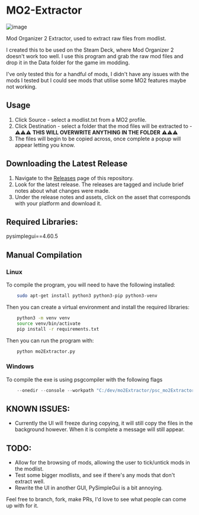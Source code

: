 
# MO2-Extractor

![image](https://github.com/VeryFunnyMonkey/MO2-Extractor/assets/62693226/97735661-6473-443a-bcb7-abe699d7ab07)


 Mod Organizer 2 Extractor, used to extract raw files from modlist.

I created this to be used on the Steam Deck, where Mod Organizer 2 doesn't work too well. I use this program and grab the raw mod files and drop it in the Data folder for the game im modding.

I've only tested this for a handful of mods, I didn't have any issues with the mods I tested but I could see mods that utilise some MO2 features maybe not working.

## Usage
1. Click Source - select a modlist.txt from a MO2 profile.
2. Click Destination - select a folder that the mod files will be extracted to - ⚠️⚠️⚠️ **THIS WILL OVERWRITE ANYTHING IN THE FOLDER** ⚠️⚠️⚠️
3. The files will begin to be copied across, once complete a popup will appear letting you know.

## Downloading the Latest Release

1. Navigate to the [Releases](https://github.com/VeryFunnyMonkey/MO2-Extractor/releases) page of this repository.
2. Look for the latest release. The releases are tagged and include brief notes about what changes were made.
3. Under the release notes and assets, click on the asset that corresponds with your platform and download it.

## Required Libraries:
pysimplegui==4.60.5

## Manual Compilation

### Linux
To compile the program, you will need to have the following installed:
```bash
    sudo apt-get install python3 python3-pip python3-venv
```
Then you can create a virtual environment and install the required libraries:
```bash
    python3 -m venv venv
    source venv/bin/activate
    pip install -r requirements.txt
```
Then you can run the program with:
```bash
    python mo2Extractor.py
```

### Windows
To compile the exe is using psgcompiler with the following flags
```ps1
    --onedir --console --workpath "C:/dev/mo2Extractor/psc_mo2Extractor_tmp" --distpath "C:/dev/mo2Extractor" --specpath "C:/dev/mo2Extractor" "C:/dev/mo2Extractor/mo2Extractor.py"
```
## KNOWN ISSUES:
 - Currently the UI will freeze during copying, it will still copy the files in the background however. When it is complete a message will still appear.

## TODO:
 - Allow for the browsing of mods, allowing the user to tick/untick mods in the modlist.
 - Test some bigger modlists, and see if there's any mods that don't extract well.
 - Rewrite the UI in another GUI, PySimpleGui is a bit annoying.

Feel free to branch, fork, make PRs, I'd love to see what people can come up with for it.
